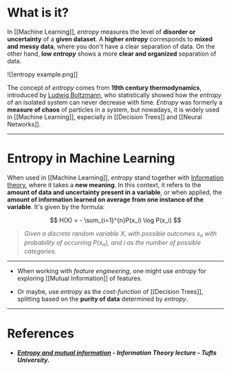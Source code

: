 # What is it?

In [[Machine Learning]], *entropy* measures the level of **disorder or uncertainty** of a **given dataset**. A **higher *entropy*** corresponds to **mixed and messy data**, where you don't have a clear separation of data. On the other hand, **low *entropy*** shows a more **clear and organized** separation of data.

![[entropy example.png]]

The concept of *entropy* comes from **19th century thermodynamics**, introduced by [Ludwig Boltzmann](https://pt.wikipedia.org/wiki/Ludwig_Boltzmann), who statistically showed how the *entropy* of an isolated system can never decrease with time. 
*Entropy* was formerly a **measure of chaos** of particles in a system, but nowadays, it is widely used in [[Machine Learning]], especially in [[Decision Trees]] and [[Neural Networks]]. 
___
# Entropy in Machine Learning

When used in [[Machine Learning]], *entropy* stand together with [Information theory](https://en.wikipedia.org/wiki/Information_theory), where it takes a **new meaning**. In this context, it refers to the **amount of data and uncertainty present in a variable**, or when applied, the **amount of information learned on average from one instance of the variable**. It's given by the formula:

$$
H(X) = - \sum_{i=1}^{n}P(x_i) \log P(x_i)
$$
>*Given a discrete random variable $X$, with possible outcomes $x_n$ with probability of occurring $P(x_n)$, and $i$ as the number of possible categories.*
___

- When working with *feature engineering*, one might use *entropy* for exploring [[Mutual Information]] of features.

- Or maybe, use *entropy* as the *cost-function* of [[Decision Trees]], splitting based on the **purity of data** determined by *entropy*.
___
# References 

- ##### [Entropy and mutual information](https://www.ece.tufts.edu/ee/194NIT/lect01.pdf) - Information Theory lecture - Tufts University.